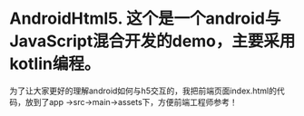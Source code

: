 # AndroidHtml5.  这个是一个android与JavaScript混合开发的demo，主要采用kotlin编程。
为了让大家更好的理解android如何与h5交互的，我把前端页面index.html的代码，放到了app ->src->main->assets下，方便前端工程师参考！

